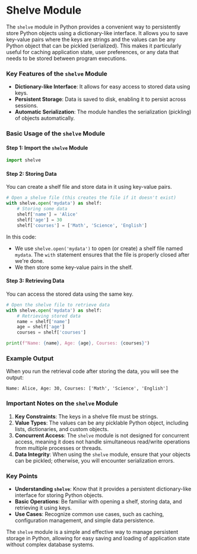 # Shelve Module
The `shelve` module in Python provides a convenient way to persistently store Python objects using a dictionary-like interface. It allows you to save key-value pairs where the keys are strings and the values can be any Python object that can be pickled (serialized). This makes it particularly useful for caching application state, user preferences, or any data that needs to be stored between program executions.

### Key Features of the `shelve` Module

- **Dictionary-like Interface**: It allows for easy access to stored data using keys.
- **Persistent Storage**: Data is saved to disk, enabling it to persist across sessions.
- **Automatic Serialization**: The module handles the serialization (pickling) of objects automatically.

### Basic Usage of the `shelve` Module

#### Step 1: Import the `shelve` Module

```python
import shelve
```

#### Step 2: Storing Data

You can create a shelf file and store data in it using key-value pairs.

```python
# Open a shelve file (this creates the file if it doesn't exist)
with shelve.open('mydata') as shelf:
    # Storing some data
    shelf['name'] = 'Alice'
    shelf['age'] = 30
    shelf['courses'] = ['Math', 'Science', 'English']
```

In this code:
- We use `shelve.open('mydata')` to open (or create) a shelf file named `mydata`. The `with` statement ensures that the file is properly closed after we're done.
- We then store some key-value pairs in the shelf.

#### Step 3: Retrieving Data

You can access the stored data using the same key.

```python
# Open the shelve file to retrieve data
with shelve.open('mydata') as shelf:
    # Retrieving stored data
    name = shelf['name']
    age = shelf['age']
    courses = shelf['courses']

print(f"Name: {name}, Age: {age}, Courses: {courses}")
```

### Example Output

When you run the retrieval code after storing the data, you will see the output:

```
Name: Alice, Age: 30, Courses: ['Math', 'Science', 'English']
```

### Important Notes on the `shelve` Module

1. **Key Constraints**: The keys in a shelve file must be strings.
2. **Value Types**: The values can be any picklable Python object, including lists, dictionaries, and custom objects.
3. **Concurrent Access**: The `shelve` module is not designed for concurrent access, meaning it does not handle simultaneous read/write operations from multiple processes or threads.
4. **Data Integrity**: When using the `shelve` module, ensure that your objects can be pickled; otherwise, you will encounter serialization errors.

### Key Points 

- **Understanding `shelve`**: Know that it provides a persistent dictionary-like interface for storing Python objects.
- **Basic Operations**: Be familiar with opening a shelf, storing data, and retrieving it using keys.
- **Use Cases**: Recognize common use cases, such as caching, configuration management, and simple data persistence.

The `shelve` module is a simple and effective way to manage persistent storage in Python, allowing for easy saving and loading of application state without complex database systems.